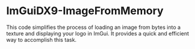 # ImGuiDX9-ImageFromMemory
This code simplifies the process of loading an image from bytes into a texture and displaying your logo in ImGui. It provides a quick and efficient way to accomplish this task.

